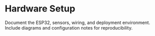 # Hardware Setup

Document the ESP32, sensors, wiring, and deployment environment. Include diagrams and configuration notes for reproducibility.
